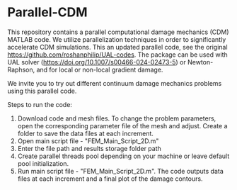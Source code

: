 # Parallel-CDM

This repository contains a parallel computational damage mechanics (CDM) MATLAB code. We utilize parallelization techniques in order to significantly accelerate CDM simulations. This an updated parallel code, see the original https://github.com/roshanphilip/UAL-codes. The package can be used with UAL solver (https://doi.org/10.1007/s00466-024-02473-5) or Newton-Raphson, and for local or non-local gradient damage.

We invite you to try out different continuum damage mechanics problems using this parallel code.

Steps to run the code:
1. Download code and mesh files. To change the problem parameters, open the corresponding parameter file of the mesh and adjust. Create a folder to save the data files at each increment.
2. Open main script file - "FEM_Main_Script_2D.m"
3. Enter the file path and results storage folder path
4. Create parallel threads pool depending on your machine or leave default pool initialization.
5. Run main script file - "FEM_Main_Script_2D.m". The code outputs data files at each increment and a final plot of the damage contours.
